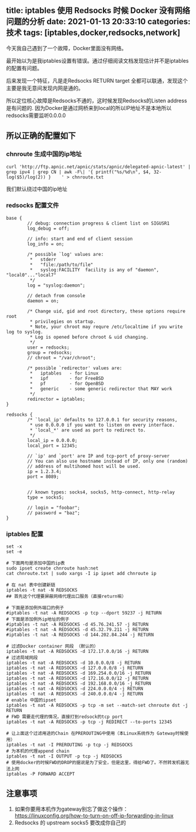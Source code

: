 title: iptables 使用 Redsocks 时候 Docker 没有网络问题的分析
date: 2021-01-13 20:33:10
categories: 技术
tags: [iptables,docker,redsocks,network]
---

今天我自己遇到了一个故障，Docker里面没有网络。

最开始以为是我iptables设置有错误。通过仔细阅读文档发现估计并不是iptables的配置有问题。

后来发现一个特征，凡是走Redsocks RETURN target 全都可以联通，发现这个主要是我无意间发现内网是通的。

所以定位核心故障是Redsocks不通的，这时候发现Redsocks的Listen address 是有问题的.
因为Docker是通过网桥来到local的所以IP地址不是本地所以redsocks需要监听0.0.0.0


## 所以正确的配置如下

### chnroute 生成中国的ip地址

```
curl 'http://ftp.apnic.net/apnic/stats/apnic/delegated-apnic-latest' | grep ipv4 | grep CN | awk -F\| '{ printf("%s/%d\n", $4, 32-log($5)/log(2)) }    ' > chnroute.txt
```

我们默认绕过中国的ip地址

### redsocks 配置文件

```
base {
        // debug: connection progress & client list on SIGUSR1
        log_debug = off;

        // info: start and end of client session
        log_info = on;

        /* possible `log' values are:
         *   stderr
         *   "file:/path/to/file"
         *   syslog:FACILITY  facility is any of "daemon", "local0"..."local7"
         */
        log = "syslog:daemon";

        // detach from console
        daemon = on;

        /* Change uid, gid and root directory, these options require root
         * privilegies on startup.
         * Note, your chroot may requre /etc/localtime if you write log to syslog.
         * Log is opened before chroot & uid changing.
         */
        user = redsocks;
        group = redsocks;
        // chroot = "/var/chroot";

        /* possible `redirector' values are:
         *   iptables   - for Linux
         *   ipf        - for FreeBSD
         *   pf         - for OpenBSD
         *   generic    - some generic redirector that MAY work
         */
        redirector = iptables;
}

redsocks {
        /* `local_ip' defaults to 127.0.0.1 for security reasons,
         * use 0.0.0.0 if you want to listen on every interface.
         * `local_*' are used as port to redirect to.
         */
        local_ip = 0.0.0.0;
        local_port = 12345;

        // `ip' and `port' are IP and tcp-port of proxy-server
        // You can also use hostname instead of IP, only one (random)
        // address of multihomed host will be used.
        ip = 1.2.3.4;
        port = 8089;


        // known types: socks4, socks5, http-connect, http-relay
        type = socks5;

        // login = "foobar";
        // password = "baz";
}
```

### iptables 配置 


```
set -x
set -e

# 下面两句是添加中国的ip表
sudo ipset create chnroute hash:net
cat chnroute.txt | sudo xargs -I ip ipset add chnroute ip

# 在 nat 表中创建新链
iptables -t nat -N REDSOCKS
## 首先这个代理要屏蔽网络代理出口服务（直接return嘛）

# 下面是添加例外端口的例子
#iptables -t nat -A REDSOCKS -p tcp --dport 59237 -j RETURN
# 下面是添加例外ip地址的例子
#iptables -t nat -A REDSOCKS -d 45.76.241.57 -j RETURN
#iptables -t nat -A REDSOCKS -d 45.32.79.211 -j RETURN
#iptables -t nat -A REDSOCKS -d 144.202.84.244 -j RETURN

# 过滤Docker container 网段 （默认的）
iptables -t nat -A REDSOCKS -d 172.17.0.0/16 -j RETURN
# 过滤局域网段
iptables -t nat -A REDSOCKS -d 10.0.0.0/8 -j RETURN
iptables -t nat -A REDSOCKS -d 127.0.0.0/8 -j RETURN
iptables -t nat -A REDSOCKS -d 169.254.0.0/16 -j RETURN
iptables -t nat -A REDSOCKS -d 172.16.0.0/12 -j RETURN
iptables -t nat -A REDSOCKS -d 192.168.0.0/16 -j RETURN
iptables -t nat -A REDSOCKS -d 224.0.0.0/4 -j RETURN
iptables -t nat -A REDSOCKS -d 240.0.0.0/4 -j RETURN
# enable 中国的ipset
iptables -t nat -A REDSOCKS -p tcp -m set --match-set chnroute dst -j RETURN
# FWD 需要走代理的情况，直接打到redsock的tcp port
iptables -t nat -A REDSOCKS -p tcp -j REDIRECT --to-ports 12345

# 让上面这个过滤用途的Chain 在PREROUTING中使用（本Linux系统作为 Gateway时候使用）
iptables -t nat -I PREROUTING -p tcp -j REDSOCKS
# 为本机的代理append chain
iptables -t nat -I OUTPUT -p tcp -j REDSOCKS
# 使用docker的时候FWD的DROP的据说是为了安全，但是这里，得给FWD了。不然转发机器无法上网
iptables -P FORWARD ACCEPT
```

## 注意事项

1. 如果你要用本机作为gateway别忘了做这个操作： https://linuxconfig.org/how-to-turn-on-off-ip-forwarding-in-linux
2. Redsocks 的 upstream socks5 要改成你自己的

